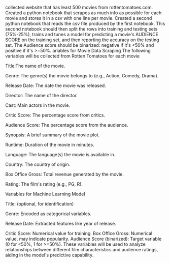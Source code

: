 collected website  that has least 500 movies from rottentomatoes.com.
Created a python notebook that scrapes as much info as possible for each movie and stores it in a csv with one line per movie.
Created a second python notebook that reads the csv file produced by the first notebook. This second notebook should then split the rows into training and testing sets (75%-25%),
trains and tunes a model for predicting a movie's AUDIENCE SCORE on the training set, and then reporting the accuracy on the testing set. 
The Audience score should be binarized: negative if it's <50% and positive if it's >=50%. 
ariables for Movie Data Scraping
The following variables will be collected from Rotten Tomatoes for each movie




Title:The name of the movie.

Genre: The genre(s) the movie belongs to (e.g., Action, Comedy, Drama).

Release Date: The date the movie was released.

Director: The name of the director.

Cast: Main actors in the movie.

Critic Score: The percentage score from critics.

Audience Score: The percentage score from the audience.

Synopsis: A brief summary of the movie plot.

Runtime: Duration of the movie in minutes.

Language: The language(s) the movie is available in.

Country: The country of origin.

Box Office Gross: Total revenue generated by the movie.

Rating: The film's rating (e.g., PG, R).

Variables for Machine Learning Model

Title: (optional, for identification)

Genre: Encoded as categorical variables.

Release Date: Extracted features like year of release.

Critic Score: Numerical value for training.
Box Office Gross: Numerical value, may indicate popularity.
Audience Score (binarized): Target variable (0 for <50%, 1 for >=50%).
These variables will be used to analyze relationships between different film characteristics and audience ratings, aiding in the model's predictive capability.
